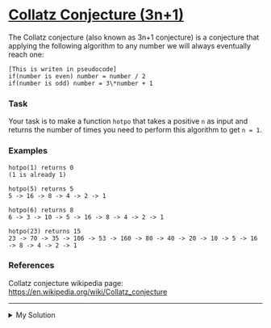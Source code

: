 # [Collatz Conjecture (3n+1)](https://www.codewars.com/kata/577a6e90d48e51c55e000217)

The Collatz conjecture (also known as 3n+1 conjecture) is a conjecture that applying the following algorithm to any
number we will always eventually reach one:

```
[This is writen in pseudocode]
if(number is even) number = number / 2
if(number is odd) number = 3\*number + 1
```

### Task

Your task is to make a function `hotpo` that takes a positive `n` as input and returns the number of times you need to
perform this algorithm to get `n = 1`.

### Examples

```
hotpo(1) returns 0
(1 is already 1)

hotpo(5) returns 5
5 -> 16 -> 8 -> 4 -> 2 -> 1

hotpo(6) returns 8
6 -> 3 -> 10 -> 5 -> 16 -> 8 -> 4 -> 2 -> 1

hotpo(23) returns 15
23 -> 70 -> 35 -> 106 -> 53 -> 160 -> 80 -> 40 -> 20 -> 10 -> 5 -> 16 -> 8 -> 4 -> 2 -> 1
```

### References

Collatz conjecture wikipedia page: https://en.wikipedia.org/wiki/Collatz_conjecture

---

<details><summary>My Solution</summary>

```js
const hotpo = function (n, counter = 0) {
  if (n === 1) return counter
  return hotpo(n % 2 === 0 ? n / 2 : 3 * n + 1, (counter = counter + 1))
}
```

</details>
